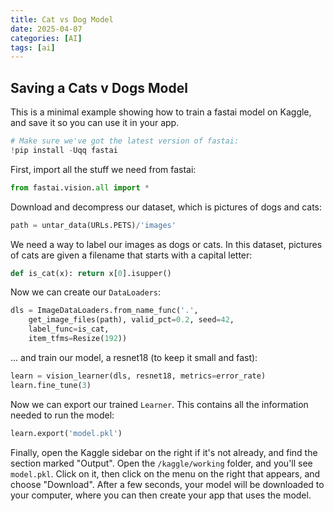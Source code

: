 ```yaml
---
title: Cat vs Dog Model
date: 2025-04-07
categories: [AI]
tags: [ai]
---
```


## Saving a Cats v Dogs Model

This is a minimal example showing how to train a fastai model on Kaggle, and save it so you can use it in your app.


```python
# Make sure we've got the latest version of fastai:
!pip install -Uqq fastai
```

First, import all the stuff we need from fastai:


```python
from fastai.vision.all import *
```

Download and decompress our dataset, which is pictures of dogs and cats:


```python
path = untar_data(URLs.PETS)/'images'
```

We need a way to label our images as dogs or cats. In this dataset, pictures of cats are given a filename that starts with a capital letter:


```python
def is_cat(x): return x[0].isupper() 
```

Now we can create our `DataLoaders`:


```python
dls = ImageDataLoaders.from_name_func('.',
    get_image_files(path), valid_pct=0.2, seed=42,
    label_func=is_cat,
    item_tfms=Resize(192))
```

... and train our model, a resnet18 (to keep it small and fast):


```python
learn = vision_learner(dls, resnet18, metrics=error_rate)
learn.fine_tune(3)
```

Now we can export our trained `Learner`. This contains all the information needed to run the model:


```python
learn.export('model.pkl')
```

Finally, open the Kaggle sidebar on the right if it's not already, and find the section marked "Output". Open the `/kaggle/working` folder, and you'll see `model.pkl`. Click on it, then click on the menu on the right that appears, and choose "Download". After a few seconds, your model will be downloaded to your computer, where you can then create your app that uses the model.